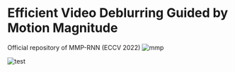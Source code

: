 # Efficient Video Deblurring Guided by Motion Magnitude
Official repository of MMP-RNN (ECCV 2022)
![mmp](https://user-images.githubusercontent.com/11170161/178888294-21c54d4c-92e1-4fb4-8b20-df875ad4e76d.png)

![test](https://user-images.githubusercontent.com/11170161/178888826-e852dd6a-49e7-4630-96e1-86f15e7db1d3.png)
